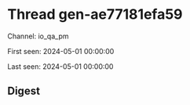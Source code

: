 # Thread gen-ae77181efa59
Channel: io_qa_pm

First seen: 2024-05-01 00:00:00

Last seen: 2024-05-01 00:00:00

## Digest


